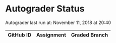 # Autograder Status
Autograder last run at: November 11, 2018 at 20:40

| GitHub ID | Assignment | Graded Branch |
|-----------|------------|---------------|
